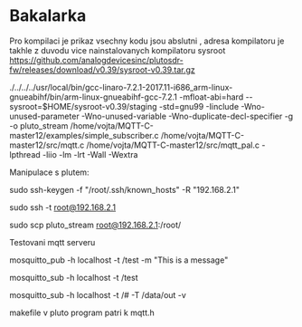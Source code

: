 # Bakalarka
Pro kompilaci je prikaz vsechny kodu jsou abslutni , adresa kompilatoru je takhle z duvodu vice nainstalovanych kompilatoru
sysroot https://github.com/analogdevicesinc/plutosdr-fw/releases/download/v0.39/sysroot-v0.39.tar.gz

./../../../usr/local/bin/gcc-linaro-7.2.1-2017.11-i686_arm-linux-gnueabihf/bin/arm-linux-gnueabihf-gcc-7.2.1 -mfloat-abi=hard  --sysroot=$HOME/sysroot-v0.39/staging -std=gnu99 -Iinclude -Wno-unused-parameter -Wno-unused-variable -Wno-duplicate-decl-specifier -g -o pluto_stream /home/vojta/MQTT-C-master12/examples/simple_subscriber.c /home/vojta/MQTT-C-master12/src/mqtt.c /home/vojta/MQTT-C-master12/src/mqtt_pal.c -lpthread -liio -lm -lrt -Wall -Wextra

Manipulace s plutem:

sudo ssh-keygen -f "/root/.ssh/known_hosts" -R "192.168.2.1"

sudo ssh -t root@192.168.2.1 

sudo scp pluto_stream  root@192.168.2.1:/root/


Testovani mqtt serveru


mosquitto_pub -h localhost -t /test -m "This is a message"

mosquitto_sub -h localhost -t /test

mosquitto_sub -h localhost -t /# -T /data/out -v


makefile v pluto program patri k mqtt.h

